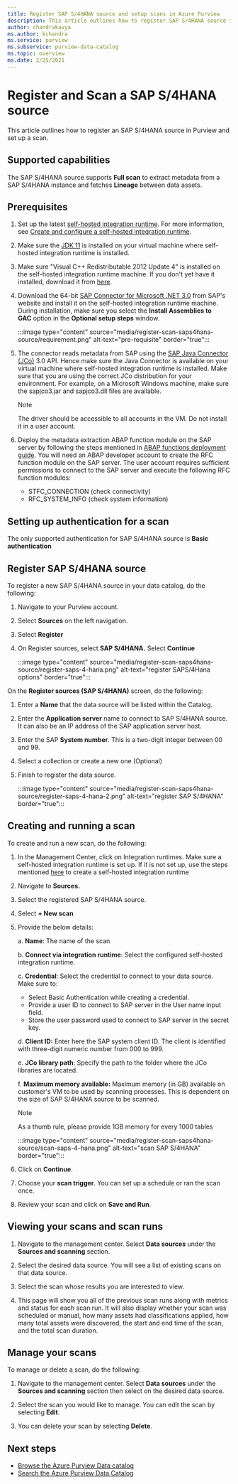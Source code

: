 ```yaml
---
title: Register SAP S/4HANA source and setup scans in Azure Purview
description: This article outlines how to register SAP S/4HANA source in Azure Purview and set up a scan.
author: chandrakavya
ms.author: kchandra
ms.service: purview
ms.subservice: purview-data-catalog
ms.topic: overview
ms.date: 2/25/2021
---
```

# Register and Scan a SAP S/4HANA source

This article outlines how to register an SAP S/4HANA source in Purview
and set up a scan.

## Supported capabilities

The SAP S/4HANA source supports **Full scan** to extract metadata from a SAP S/4HANA instance and fetches **Lineage** between data assets.

## Prerequisites

1.  Set up the latest [self-hosted integration
    runtime](https://www.microsoft.com/download/details.aspx?id=39717).
    For more information, see [Create and configure a self-hosted
    integration
    runtime](../data-factory/create-self-hosted-integration-runtime.md).

2.  Make sure the [JDK
    11](https://www.oracle.com/java/technologies/javase-jdk11-downloads.html)
    is installed on your virtual machine where self-hosted integration
    runtime is installed.

3.  Make sure \"Visual C++ Redistributable 2012 Update 4\" is installed
    on the self-hosted integration runtime machine. If you don\'t yet
    have it installed, download it from
    [here](https://www.microsoft.com/download/details.aspx?id=30679).

4.  Download the 64-bit [SAP Connector for Microsoft .NET
    3.0](https://support.sap.com/en/product/connectors/msnet.html) from
    SAP\'s website and install it on the self-hosted integration runtime
    machine. During installation, make sure you select the **Install Assemblies to GAC** option in the **Optional setup steps** window.

    :::image type="content" source="media/register-scan-saps4hana-source/requirement.png" alt-text="pre-requisite" border="true":::

5.  The connector reads metadata from SAP using the [SAP Java Connector (JCo)](https://support.sap.com/en/product/connectors/jco.html)
    3.0 API. Hence make sure the Java Connector is available on your
    virtual machine where self-hosted integration runtime is installed.
    Make sure that you are using the correct JCo distribution for your
    environment. For example, on a Microsoft Windows machine, make sure
    the sapjco3.jar and sapjco3.dll files are available.

    > [!Note] 
    >The driver should be accessible to all accounts in the VM. Do not install it in a user account.

6.  Deploy the metadata extraction ABAP function module on the SAP
    server by following the steps mentioned in [ABAP functions deployment guide](abap-functions-deployment-guide.md). You will need an ABAP developer account to create the RFC function module on the SAP server. The user account requires sufficient permissions to connect to the SAP server and execute the following RFC function modules:
    -	STFC_CONNECTION (check connectivity)
    -	RFC_SYSTEM_INFO (check system information)

## Setting up authentication for a scan

The only supported authentication for SAP S/4HANA source is **Basic authentication**

## Register SAP S/4HANA source

To register a new SAP S/4HANA source in your data catalog, do the
following:

1.  Navigate to your Purview account.
2.  Select **Sources** on the left navigation.
3.  Select **Register**
4.  On Register sources, select **SAP S/4HANA.** Select **Continue**

    :::image type="content" source="media/register-scan-saps4hana-source/register-saps-4-hana.png" alt-text="register SAPS/4Hana options" border="true":::

On the **Register sources (SAP S/4HANA)** screen, do the following:

1.  Enter a **Name** that the data source will be listed within the
    Catalog.

2.  Enter the **Application server** name to connect to SAP S/4HANA
    source. It can also be an IP address of the SAP application server
    host.

3.  Enter the SAP **System number**. This is a two-digit integer between
    00 and 99.

4.  Select a collection or create a new one (Optional)

5.  Finish to register the data source.

    :::image type="content" source="media/register-scan-saps4hana-source/register-saps-4-hana-2.png" alt-text="register SAP S/4HANA" border="true":::

## Creating and running a scan

To create and run a new scan, do the following:

1.  In the Management Center, click on Integration runtimes. Make sure a
    self-hosted integration runtime is set up. If it is not set up, use
    the steps mentioned [here](./manage-integration-runtimes.md) to create a self-hosted integration runtime

2.  Navigate to **Sources.**

3.  Select the registered SAP S/4HANA source.

4.  Select **+ New scan**

5.  Provide the below details:

    a.  **Name**: The name of the scan

    b.  **Connect via integration runtime**: Select the configured
        self-hosted integration runtime.

    c.  **Credential**: Select the credential to connect to your data
        source. Make sure to:

    -   Select Basic Authentication while creating a credential.
    -   Provide a user ID to connect to SAP server in the User name input field.
    -   Store the user password used to connect to SAP server in the secret key.

    d.  **Client ID:** Enter here the SAP system client ID. The client
        is identified with three-digit numeric number from 000 to 999.

    e.  **JCo library path**: Specify the path to the folder where the
        JCo libraries are located.

    f.  **Maximum memory available:** Maximum memory (in GB) available
        on customer's VM to be used by scanning processes. This is
        dependent on the size of SAP S/4HANA source to be scanned.
    > [!Note] 
    > As a thumb rule, please provide 1GB memory for every 1000 tables

    :::image type="content" source="media/register-scan-saps4hana-source/scan-saps-4-hana.png" alt-text="scan SAP S/4HANA" border="true":::

6.  Click on **Continue**.

7.  Choose your **scan trigger**. You can set up a schedule or ran the
    scan once.

8.  Review your scan and click on **Save and Run**.

## Viewing your scans and scan runs

1. Navigate to the management center. Select **Data sources** under the **Sources and scanning** section.

2. Select the desired data source. You will see a list of existing scans on that data source.

3. Select the scan whose results you are interested to view.

4. This page will show you all of the previous scan runs along with metrics and status for each scan run. It will also display whether your scan was scheduled or manual, how many assets had classifications applied, how many total assets were discovered, the start and end time of the scan, and the total scan duration.

## Manage your scans

To manage or delete a scan, do the following:

1. Navigate to the management center. Select **Data sources** under the **Sources and scanning** section then select on the desired data source.

2. Select the scan you would like to manage. You can edit the scan by selecting **Edit**.

3. You can delete your scan by selecting **Delete**.

## Next steps

- [Browse the Azure Purview Data catalog](how-to-browse-catalog.md)
- [Search the Azure Purview Data Catalog](how-to-search-catalog.md)
